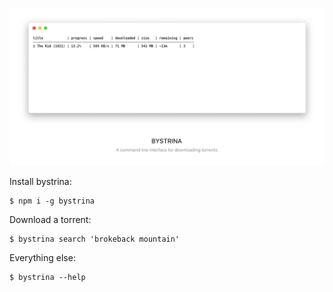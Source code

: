 ![](asdf.png)

Install bystrina:

```
$ npm i -g bystrina
```

Download a torrent:

```
$ bystrina search 'brokeback mountain'
```

Everything else:

```
$ bystrina --help
```
